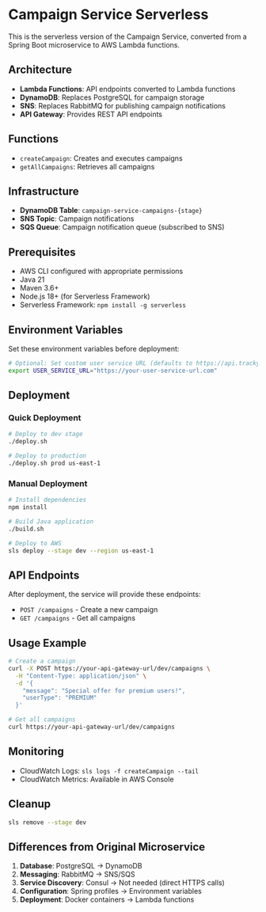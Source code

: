 # Campaign Service Serverless

This is the serverless version of the Campaign Service, converted from a Spring Boot microservice to AWS Lambda functions.

## Architecture

- **Lambda Functions**: API endpoints converted to Lambda functions
- **DynamoDB**: Replaces PostgreSQL for campaign storage
- **SNS**: Replaces RabbitMQ for publishing campaign notifications
- **API Gateway**: Provides REST API endpoints

## Functions

- `createCampaign`: Creates and executes campaigns
- `getAllCampaigns`: Retrieves all campaigns

## Infrastructure

- **DynamoDB Table**: `campaign-service-campaigns-{stage}`
- **SNS Topic**: Campaign notifications
- **SQS Queue**: Campaign notification queue (subscribed to SNS)

## Prerequisites

- AWS CLI configured with appropriate permissions
- Java 21
- Maven 3.6+
- Node.js 18+ (for Serverless Framework)
- Serverless Framework: `npm install -g serverless`

## Environment Variables

Set these environment variables before deployment:

```bash
# Optional: Set custom user service URL (defaults to https://api.tracky.com/users)
export USER_SERVICE_URL="https://your-user-service-url.com"
```

## Deployment

### Quick Deployment
```bash
# Deploy to dev stage
./deploy.sh

# Deploy to production
./deploy.sh prod us-east-1
```

### Manual Deployment
```bash
# Install dependencies
npm install

# Build Java application
./build.sh

# Deploy to AWS
sls deploy --stage dev --region us-east-1
```

## API Endpoints

After deployment, the service will provide these endpoints:

- `POST /campaigns` - Create a new campaign
- `GET /campaigns` - Get all campaigns

## Usage Example

```bash
# Create a campaign
curl -X POST https://your-api-gateway-url/dev/campaigns \
  -H "Content-Type: application/json" \
  -d '{
    "message": "Special offer for premium users!",
    "userType": "PREMIUM"
  }'

# Get all campaigns
curl https://your-api-gateway-url/dev/campaigns
```

## Monitoring

- CloudWatch Logs: `sls logs -f createCampaign --tail`
- CloudWatch Metrics: Available in AWS Console

## Cleanup

```bash
sls remove --stage dev
```

## Differences from Original Microservice

1. **Database**: PostgreSQL → DynamoDB
2. **Messaging**: RabbitMQ → SNS/SQS
3. **Service Discovery**: Consul → Not needed (direct HTTPS calls)
4. **Configuration**: Spring profiles → Environment variables
5. **Deployment**: Docker containers → Lambda functions

